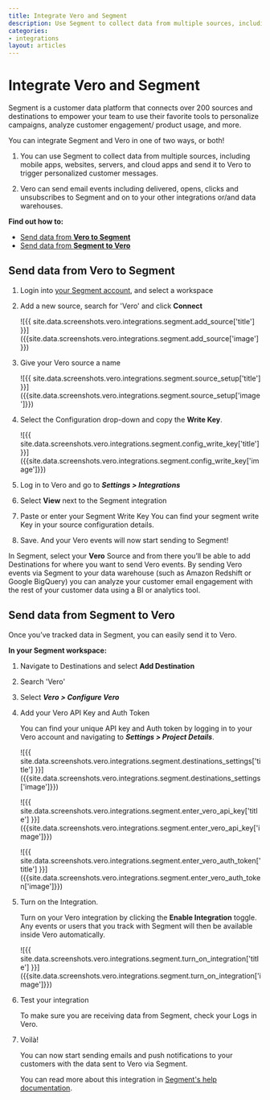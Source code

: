 ```yaml
---
title: Integrate Vero and Segment
description: Use Segment to collect data from multiple sources, including mobile apps, websites, servers, and cloud apps and send it to Vero to trigger personalized customer messages.
categories:
- integrations
layout: articles
---
```


# Integrate Vero and Segment

Segment is a customer data platform that connects over 200 sources and destinations to empower your team to use their favorite tools to personalize campaigns, analyze customer engagement/ product usage, and more. 

You can integrate Segment and Vero in one of two ways, or both!

1. You can use Segment to collect data from multiple sources, including mobile apps, websites, servers, and cloud apps and send it to Vero to trigger personalized customer messages.

2. Vero can send email events including delivered, opens, clicks and unsubscribes to Segment and on to your other integrations or/and data warehouses.

**Find out how to:**
- [Send data from **Vero to Segment**](#-Send-data-from-Vero-to-Segment)
- [Send data from **Segment to Vero**](#-Send-data-from-Segment-to-Vero)

## Send data from Vero to Segment

1.  Login into <a href="https://segment.com/login">your Segment account</a>, and select a workspace
2.  Add a new source, search for 'Vero' and click **Connect**

    ![{{ site.data.screenshots.vero.integrations.segment.add_source['title'] }}]
    ({{site.data.screenshots.vero.integrations.segment.add_source['image']}})
    
3.  Give your Vero source a name

    ![{{ site.data.screenshots.vero.integrations.segment.source_setup['title'] }}]
    ({{site.data.screenshots.vero.integrations.segment.source_setup['image']}})

4.  Select the Configuration drop-down and copy the **Write Key**.

    ![{{ site.data.screenshots.vero.integrations.segment.config_write_key['title'] }}]
    ({{site.data.screenshots.vero.integrations.segment.config_write_key['image']}})

5.  Log in to Vero and go to **_Settings > Integrations_**
6.  Select **View** next to the Segment integration
7.  Paste or enter your Segment Write Key
    You can find your segment write Key in your source configuration details.
8.  Save. And your Vero events will now start sending to Segment!

In Segment, select your **Vero** Source and from there you’ll be able to add Destinations for where you want to send Vero events. By sending Vero events via Segment to your data warehouse (such as Amazon Redshift or Google BigQuery) you can analyze your customer email engagement with the rest of your customer data using a BI or analytics tool. 

## Send data from Segment to Vero

Once you’ve tracked data in Segment, you can easily send it to Vero.

**In your Segment workspace:**

1.  Navigate to Destinations and select **Add Destination**
2.  Search 'Vero'
3.  Select **_Vero > Configure Vero_**
4.  Add your Vero API Key and Auth Token
    
    You can find your unique API key and Auth token by logging in to your Vero account and navigating to **_Settings > Project   Details_**.
    
    ![{{ site.data.screenshots.vero.integrations.segment.destinations_settings['title'] }}]
    ({{site.data.screenshots.vero.integrations.segment.destinations_settings['image']}})    
    
    ![{{ site.data.screenshots.vero.integrations.segment.enter_vero_api_key['title'] }}]
    ({{site.data.screenshots.vero.integrations.segment.enter_vero_api_key['image']}}) 
    
    ![{{ site.data.screenshots.vero.integrations.segment.enter_vero_auth_token['title'] }}]
    ({{site.data.screenshots.vero.integrations.segment.enter_vero_auth_token['image']}})    
    
5.  Turn on the Integration.
    
    Turn on your Vero integration by clicking the **Enable Integration** toggle. Any events or users that you track with       Segment will then be available inside Vero automatically.

    ![{{ site.data.screenshots.vero.integrations.segment.turn_on_integration['title'] }}]
    ({{site.data.screenshots.vero.integrations.segment.turn_on_integration['image']}})  
    

6.  Test your integration

    To make sure you are receiving data from Segment, check your Logs in Vero.
    
7.  Voilà!

    You can now start sending emails and push notifications to your customers with the data sent to Vero via Segment.

    You can read more about this integration in <a href="https://segment.com/docs/integrations/vero/">Segment's help documentation</a>.




